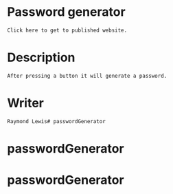 # Password generator

    Click here to get to published website.

# Description

    After pressing a button it will generate a password.

# Writer

    Raymond Lewis# passwordGenerator
# passwordGenerator
# passwordGenerator
